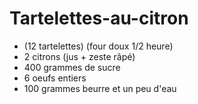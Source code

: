 # Tartelettes-au-citron

* \(12 tartelettes\) \(four doux 1/2 heure\)
* 2 citrons \(jus + zeste râpé\)
* 400 grammes de sucre
* 6 oeufs entiers
* 100 grammes beurre et un peu d'eau 

